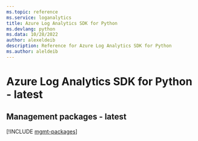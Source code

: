 ```yaml
---
ms.topic: reference
ms.service: loganalytics
title: Azure Log Analytics SDK for Python
ms.devlang: python
ms.data: 10/28/2022
author: alexeldeib
description: Reference for Azure Log Analytics SDK for Python
ms.author: aleldeib
---
```

# Azure Log Analytics SDK for Python - latest

## Management packages - latest
[!INCLUDE [mgmt-packages](log-analytics-mgmt-index.md)]